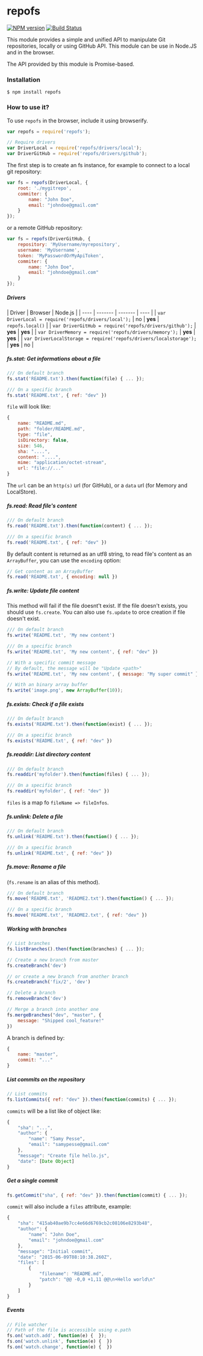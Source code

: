 # repofs

[![NPM version](https://badge.fury.io/js/repofs.svg)](http://badge.fury.io/js/repofs)
[![Build Status](https://travis-ci.org/GitbookIO/repofs.png?branch=master)](https://travis-ci.org/GitbookIO/repofs)

This module provides a simple and unified API to manipulate Git repositories, locally or using GitHub API. This module can be use in Node.JS and in the browser.

The API provided by this module is Promise-based.

### Installation

```
$ npm install repofs
```

### How to use it?

To use `repofs` in the browser, include it using browserify.

```js
var repofs = require('repofs');

// Require drivers
var DriverLocal = require('repofs/drivers/local');
var DriverGitHub = require('repofs/drivers/github');
```

The first step is to create an fs instance, for example to connect to a local git repository:

```js
var fs = repofs(DriverLocal, {
    root: './mygitrepo',
    commiter: {
        name: "John Doe",
        email: "johndoe@gmail.com"
    }
});
```

or a remote GitHub repository:

```js
var fs = repofs(DriverGitHub, {
    repository: 'MyUsername/myrepository',
    username: 'MyUsername',
    token: 'MyPasswordOrMyApiToken',
    commiter: {
        name: "John Doe",
        email: "johndoe@gmail.com"
    }
});
```


##### Drivers

| Driver | Browser | Node.js |
| ---- | ------- | ------- | ---- |
| `var DriverLocal = require('repofs/drivers/local');` | no | **yes** | `repofs.local()` |
| `var DriverGitHub = require('repofs/drivers/github');` | **yes** | **yes**  |
| `var DriverMemory = require('repofs/drivers/memory');` | **yes** | **yes**  |
| `var DriverLocalStorage = require('repofs/drivers/localstorage');` | **yes** | no  |


##### fs.stat: Get informations about a file

```js
/// On default branch
fs.stat('README.txt').then(function(file) { ... });

/// On a specific branch
fs.stat('README.txt', { ref: "dev" })
```

`file` will look like:

```js
{
    name: "README.md",
    path: "folder/README.md",
    type: "file",
    isDirectory: false,
    size: 546,
    sha: "....",
    content: "....",
    mime: "application/octet-stream",
    url: "file://..."
}
```

The `url` can be an `http(s)` url (for GitHub), or a `data` url (for Memory and LocalStore).

##### fs.read: Read file's content

```js
/// On default branch
fs.read('README.txt').then(function(content) { ... });

/// On a specific branch
fs.read('README.txt', { ref: "dev" })
```

By default content is returned as an utf8 string, to read file's content as an `ArrayBuffer`, you can use the `encoding` option:

```js
// Get content as an ArrayBuffer
fs.read('README.txt', { encoding: null })
```

##### fs.write: Update file content

This method will fail if the file doesnt't exist. If the file doesn't exists, you should use `fs.create`. You can also use `fs.update` to orce creation if file doesn't exist.

```js
/// On default branch
fs.write('README.txt', 'My new content')

/// On a specific branch
fs.write('README.txt', 'My new content', { ref: "dev" })

// With a specific commit message
// By default, the message will be "Update <path>"
fs.write('README.txt', 'My new content', { message: "My super commit" })

// With an binary array buffer
fs.write('image.png', new ArrayBuffer(10));
```

##### fs.exists: Check if a file exists

```js
/// On default branch
fs.exists('README.txt').then(function(exist) { ... });

/// On a specific branch
fs.exists('README.txt', { ref: "dev" })
```

##### fs.readdir: List directory content

```js
/// On default branch
fs.readdir('myfolder').then(function(files) { ... });

/// On a specific branch
fs.readdir('myfolder', { ref: "dev" })
```

`files` is a map fo `fileName => fileInfos`.

##### fs.unlink: Delete a file

```js
/// On default branch
fs.unlink('README.txt').then(function() { ... });

/// On a specific branch
fs.unlink('README.txt', { ref: "dev" })
```

##### fs.move: Rename a file

(`fs.rename` is an alias of this method).

```js
/// On default branch
fs.move('README.txt', 'README2.txt').then(function() { ... });

/// On a specific branch
fs.move('README.txt', 'README2.txt', { ref: "dev" })
```

##### Working with branches

```js
// List branches
fs.listBranches().then(function(branches) { ... });

// Create a new branch from master
fs.createBranch('dev')

// or create a new branch from another branch
fs.createBranch('fix/2', 'dev')

// Delete a branch
fs.removeBranch('dev')

// Merge a branch into another one
fs.mergeBranches("dev", "master", {
    message: "Shipped cool_feature!"
})
```

A branch is defined by:

```js
{
    name: "master",
    commit: "..."
}
```

##### List commits on the repository

```js
// List commits
fs.listCommits({ ref: "dev" }).then(function(commits) { ... });
```

`commits` will be a list like of object like:

```js
{
    "sha": "...",
    "author": {
        "name": "Samy Pesse",
        "email": "samypesse@gmail.com"
    },
    "message": "Create file hello.js",
    "date": [Date Object]
}
```

##### Get a single commit

```js
fs.getCommit("sha", { ref: "dev" }).then(function(commit) { ... });
```

`commit` will also include a `files` attribute, example:

```js
{
    "sha": "415ab40ae9b7cc4e66d6769cb2c08106e8293b48",
    "author": {
        "name": "John Doe",
        "email": "johndoe@gmail.com"
    },
    "message": "Initial commit",
    "date": "2015-06-09T08:10:38.260Z",
    "files": [
        {
            "filename": "README.md",
            "patch": "@@ -0,0 +1,11 @@\n+Hello world\n"
        }
    ]
}

```

##### Events

```js
// File watcher
// Path of the file is accessible using e.path
fs.on('watch.add', function(e) {  });
fs.on('watch.unlink', function(e) {  })
fs.on('watch.change', function(e) {  })
```

